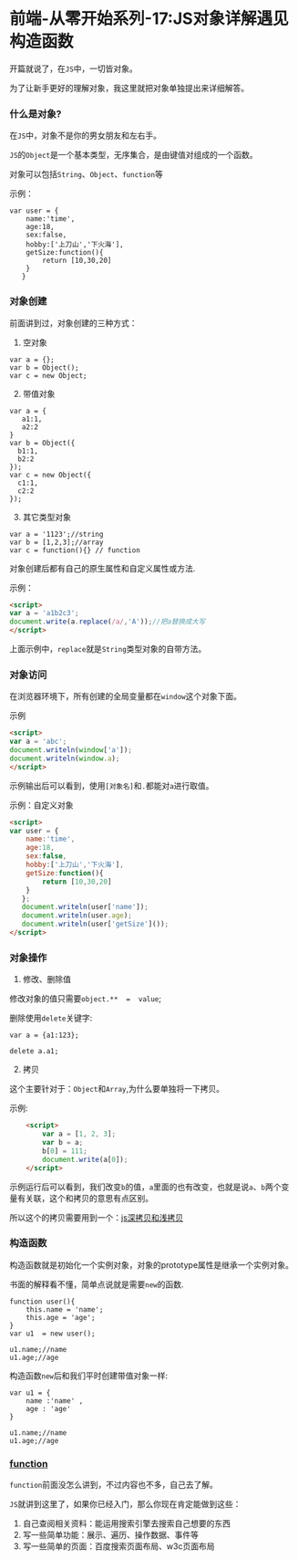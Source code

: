 # 前端-从零开始系列-17:JS对象详解遇见构造函数

开篇就说了，在`JS`中，一切皆对象。

为了让新手更好的理解对象，我这里就把对象单独提出来详细解答。

### 什么是对象?

在`JS`中，对象不是你的男女朋友和左右手。

`JS`的`Object`是一个基本类型，无序集合，是由键值对组成的一个函数。

对象可以包括`String`、`Object`、`function`等

示例：
```
var user = {
	name:'time',
    age:18,
    sex:false,
    hobby:['上刀山','下火海'],
    getSize:function(){
    	return [10,30,20]
    }
   }
```

### 对象创建

前面讲到过，对象创建的三种方式：

1. 空对象
```
var a = {};
var b = Object();
var c = new Object;
``` 
2. 带值对象

```
var a = {
   a1:1,
   a2:2
}
var b = Object({
  b1:1,
  b2:2
});
var c = new Object({
  c1:1,
  c2:2
});
```

3. 其它类型对象

```
var a = '1123';//string
var b = [1,2,3];//array
var c = function(){} // function

```

对象创建后都有自己的原生属性和自定义属性或方法.

示例：
```html
<script>
var a = 'a1b2c3';
document.write(a.replace(/a/,'A'));//把a替换成大写
</script>
```
上面示例中，`replace`就是`String`类型对象的自带方法。


### 对象访问

在浏览器环境下，所有创建的全局变量都在`window`这个对象下面。

示例
```html
<script>
var a = 'abc';
document.writeln(window['a']);
document.writeln(window.a);
</script>
```
示例输出后可以看到，使用`[对象名]`和`.`都能对`a`进行取值。

示例：自定义对象

```html
<script>
var user = {
	name:'time',
    age:18,
    sex:false,
    hobby:['上刀山','下火海'],
    getSize:function(){
    	return [10,30,20]
    }
   };
   document.writeln(user['name']);
   document.writeln(user.age);
   document.writeln(user['getSize']());
</script>
```

### 对象操作

1. 修改、删除值

修改对象的值只需要`object.**  =  value`;

删除使用`delete`关键字:

```
var a = {a1:123};

delete a.a1;
```

2. 拷贝

这个主要针对于：`Object`和`Array`,为什么要单独将一下拷贝。

示例:

```html
    <script>
        var a = [1, 2, 3];
        var b = a;
        b[0] = 111;
        document.write(a[0]);
    </script>
```
示例运行后可以看到，我们改变`b`的值，`a`里面的也有改变，也就是说`a`、`b`两个变量有关联，这个和拷贝的意思有点区别。

所以这个的拷贝需要用到一个：[js深拷贝和浅拷贝](http://www.cnblogs.com/yichengbo/archive/2014/07/10/3835882.html)


### 构造函数

构造函数就是初始化一个实例对象，对象的prototype属性是继承一个实例对象。

书面的解释看不懂，简单点说就是需要`new`的函数.

```
function user(){
	this.name = 'name';
    this.age = 'age';
}
var u1  = new user();

u1.name;//name
u1.age;//age
```

构造函数`new`后和我们平时创建带值对象一样:

```
var u1 = {
	name :'name' ,
    age : 'age'
}

u1.name;//name
u1.age;//age
```

### [function](http://www.w3school.com.cn/js/js_functions.asp)

`function`前面没怎么讲到，不过内容也不多，自己去了解。

`JS`就讲到这里了，如果你已经入门，那么你现在肯定能做到这些：

1. 自己查阅相关资料：能运用搜索引擎去搜索自己想要的东西
2. 写一些简单功能：展示、遍历、操作数据、事件等
3. 写一些简单的页面：百度搜索页面布局、w3c页面布局

